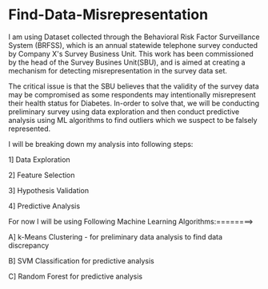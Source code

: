 # Find-Data-Misrepresentation

I am using Dataset collected through the Behavioral Risk Factor Surveillance System (BRFSS), which is an annual statewide telephone survey conducted by Company X's Survey Business Unit. This work has been commissioned by the head of the Survey Busines Unit(SBU), and is aimed at creating a mechanism for detecting misrepresentation in the survey data set.

The critical issue is that the SBU believes that the validity of the survey data may be compromised as some respondents may intentionally misrepresent their health status for Diabetes. In-order to solve that, we will be conducting preliminary survey using data exploration and then conduct predictive analysis using ML algorithms to find outliers which we suspect to be falsely represented.

I will be breaking down my analysis into following steps:

1] Data Exploration

2] Feature Selection

3] Hypothesis Validation

4] Predictive Analysis





For now I will be using Following Machine Learning Algorithms:========>

A] k-Means Clustering - for preliminary data analysis to find data discrepancy

B] SVM Classification for predictive analysis

C] Random Forest for predictive analysis
